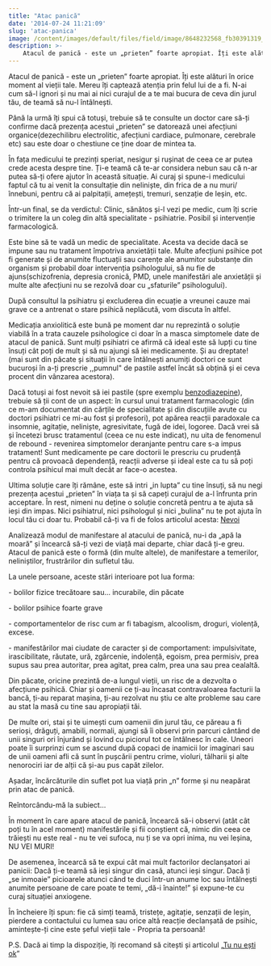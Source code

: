 ```yaml
---
title: "Atac panică"
date: '2014-07-24 11:21:09'
slug: 'atac-panica'
image: /content/images/default/files/field/image/8648232568_fb30391319_z.jpg
description: >-
    Atacul de panică - este un „prieten” foarte apropiat. Îți este alături în orice moment al vieții tale. Mereu îți captează atenția prin felul lui de a fi. N-ai cum să-l ignori și nu mai ai nici curajul
---
```

<div class="kg-card-markdown"><p>Atacul de panică - este un „prieten” foarte apropiat. Îți este alături în orice moment al vieții tale. Mereu îți captează atenția prin felul lui de a fi. N-ai cum să-l ignori și nu mai ai nici curajul de a te mai bucura de ceva din jurul tău, de teamă să nu-l întâlnești.</p>
<p>Până la urmă îți spui că totuși, trebuie să te consulte  un doctor care să-ți confirme dacă prezența acestui „prieten” se datorează unei afecțiuni organice(dezechilibru electrolitic, afecțiuni cardiace, pulmonare, cerebrale etc) sau este doar o chestiune ce ține doar de mintea ta.</p>
<p>În fața medicului te prezinți speriat, nesigur și rușinat de ceea ce ar putea crede  acesta despre tine. Ți-e teamă că te-ar considera nebun sau că n-ar putea să-ți ofere ajutor în această situație. Ai curaj și spune-i medicului faptul că tu ai venit la consultație din neliniște, din frica de a nu muri/înnebuni, pentru că ai palpitații, amețești, tremuri, senzație de leșin, etc.</p>
<p>Într-un final, se da verdictul: Clinic, sănătos și-l vezi pe medic, cum îți scrie o trimitere la un coleg din altă specialitate - psihiatrie. Posibil și intervenție farmacologică.</p>
<p>Este bine să te vadă un medic de specialitate. Acesta va decide dacă se impune sau nu tratament împotriva anxietății tale. Multe afecțiuni psihice pot fi generate și de anumite fluctuații sau carențe ale anumitor substanțe din organism și probabil doar intervenția psihologului, să nu fie de ajuns(schizofrenia, depresia cronică, PMD, unele manifestări ale anxietății și multe alte afecțiuni nu se rezolvă doar cu „sfaturile” psihologului).</p>
<p>După consultul la psihiatru și excluderea din ecuație a vreunei cauze mai grave ce a antrenat o stare psihică neplăcută, vom discuta în altfel.</p>
<p>Medicația anxiolitică este bună pe moment dar nu reprezintă o soluție viabilă în a trata cauzele psihologice ci doar în a masca simptomele date de atacul de panică. Sunt mulți psihiatri ce afirmă că ideal este să lupți cu tine însuți cât poți de mult și să nu ajungi să iei medicamente. Și au dreptate! (mai sunt din păcate și situații în care întâlnești anumiți doctori ce sunt bucuroși în a-ți prescrie ,,pumnul"  de pastile astfel încât să obțină și ei ceva procent din vânzarea acestora).</p>
<p>Dacă totuși ai fost nevoit să iei pastile (spre exemplu <a href="http://www.sfatulmedicului.ro/Substante-cu-actiune-deprimanta-centrala/benzodiazepine_4333" target="_blank">benzodiazepine</a>), trebuie să ții cont de un aspect: în cursul unui tratament farmacologic (din ce m-am documentat din cărțile de specialitate și din discuțiile avute cu doctori psihiatri ce mi-au fost și profesori), pot apărea reacții paradoxale ca insomnie, agitație, neliniște, agresivitate, fugă de idei, logoree. Dacă vrei să și încetezi brusc tratamentul (ceea ce nu este indicat), nu uita de fenomenul de rebound - revenirea simptomelor deranjante pentru care s-a impus tratament! Sunt medicamente pe care doctorii le prescriu cu prudență pentru că provoacă dependență, reacții adverse și ideal este ca tu să poți controla psihicul mai mult decât ar face-o acestea.</p>
<p>Ultima soluție care îți rămâne, este să intri „in lupta” cu tine însuți, să nu negi prezența acestui „prieten” în viața ta și să capeți curajul de a-l înfrunta prin acceptare. În rest, nimeni nu deține o soluție concretă pentru a te ajuta să ieși din impas. Nici psihiatrul, nici psihologul și nici „bulina” nu te pot ajuta în locul tău ci doar tu. Probabil că-ți va fi de folos articolul acesta: <a href="http://soulmatters.ro/2014/07/soularticole-ro/nevoi-emotionale/" target="_blank">Nevoi</a></p>
<p>Analizează modul de manifestare al atacului de panică, nu-i da „apă la moară” și  încearcă să-ți vezi de viață mai departe, chiar dacă ți-e greu. Atacul de panică este o formă (din multe altele), de manifestare a temerilor, neliniștilor, frustrărilor din sufletul tău.</p>
<p>La unele persoane, aceste stări interioare pot lua forma: </p>
<p>- bolilor fizice trecătoare sau... incurabile, din păcate</p>
<p>- bolilor psihice foarte grave</p>
<p>- comportamentelor de risc cum ar fi tabagism, alcoolism, droguri, violență, excese.</p>
<p>- manifestărilor mai ciudate de caracter și de comportament: impulsivitate, irascibilitate, răutate, ură,  zgârcenie, indolență, egoism, prea permisiv, prea supus sau prea autoritar, prea agitat, prea calm, prea una sau prea cealaltă.</p>
<p>Din păcate, oricine prezintă de-a lungul vieții, un risc de a dezvolta o afecțiune psihică. Chiar și oamenii ce ți-au încasat contravaloarea facturii la bancă, ți-au reparat mașina, ți-au rezolvat nu știu ce alte probleme sau care au stat la masă cu tine sau apropiații tăi.</p>
<p>De multe ori, stai și te uimești cum oamenii din jurul tău, ce păreau a fi serioși, drăguți, amabili, normali, ajungi să îi observi prin parcuri cântând de unii singuri ori înjurând și lovind cu piciorul tot ce întâlnesc în cale. Uneori poate îi surprinzi cum se ascund după copaci de inamicii lor imaginari sau de unii oameni afli că sunt în pușcării pentru crime, violuri, tâlharii și alte nenorociri iar de alții că și-au pus capăt zilelor.</p>
<p>Așadar, încărcăturile din suflet pot lua viață prin „n” forme și nu neapărat prin atac de panică.</p>
<p>Reîntorcându-mă la subiect...</p>
<p>În moment în care apare atacul de panică, încearcă să-i observi (atât cât poți tu în acel moment) manifestările și fii conștient că, nimic din ceea ce trăiești nu este real - nu te vei sufoca, nu ți se va opri inima, nu vei leșina, NU VEI MURI!</p>
<p>De asemenea, încearcă să te expui cât mai mult factorilor declanșatori ai panicii: Dacă ți-e teamă să ieși singur din casă, atunci ieși singur. Dacă ți „se inmoaie” picioarele atunci când te duci într-un anume loc sau întâlnești anumite persoane de care poate te temi, „dă-i înainte!” și expune-te cu curaj situației anxiogene.</p>
<p>În încheiere îți spun: fie că simți teamă, tristețe, agitație, senzații de leșin, pierdere a contactului cu lumea sau orice altă reacție declanșată de psihic, amintește-ți cine este șeful vieții tale - Propria ta persoană!</p>
<p>P.S. Dacă ai timp la dispoziție, îți recomand să citești și articolul „<a href="http://soulmatters.ro/2014/07/soularticole-ro/tu-nu-esti-ok/" target="_blank">Tu nu ești ok</a>”</p>
</div>
    